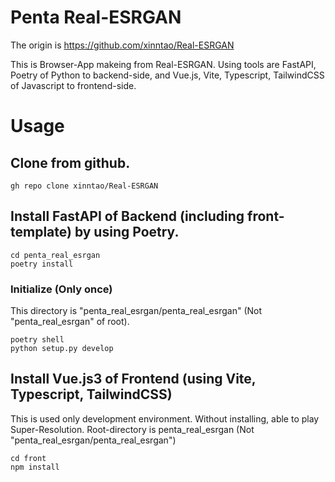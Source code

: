 # Penta Real-ESRGAN

The origin is https://github.com/xinntao/Real-ESRGAN

This is Browser-App makeing from Real-ESRGAN.
Using tools are FastAPI, Poetry of Python to backend-side,
and Vue.js, Vite, Typescript, TailwindCSS of Javascript to frontend-side.

# Usage

## Clone from github.

```
gh repo clone xinntao/Real-ESRGAN
```

## Install FastAPI of Backend (including front-template) by using Poetry.

```
cd penta_real_esrgan
poetry install
```

### Initialize (Only once)

This directory is "penta_real_esrgan/penta_real_esrgan" (Not "penta_real_esrgan" of root).

```
poetry shell
python setup.py develop
```

## Install Vue.js3 of Frontend (using Vite, Typescript, TailwindCSS)

This is used only development environment. Without installing, able to play Super-Resolution. Root-directory is penta_real_esrgan (Not "penta_real_esrgan/penta_real_esrgan")

```
cd front
npm install
```
